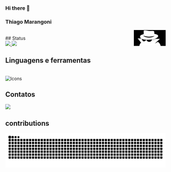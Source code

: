 ### Hi there 👋

### Thiago Marangoni
 
 
<img align="right" height="50px" width="100px" alt="ano" src="https://github.com/ThiagoMarangoni-dev/ThiagoMarangoni-dev/blob/81300f5a8f713c585f2633dcfcaab781a6ece249/sla.jpg"/>
 
<div/>
 
 
<br>   
  ## Status
<div>
<a href="https://github.com/ThiagoMarangoni-dev/github-readme-stats">
<img height=150em src="https://github-readme-stats.vercel.app/api?username=ThiagoMarangoni-dev&show_icons=true&theme=midnight-purple" />
</a>
<a href="https://github.comThiagoMarangoni-dev/convoychat">
<img height=150em length= 280em src="https://github-readme-stats.vercel.app/api/top-langs?username=ThiagoMarangoni-dev&layout=compact&langs_count=8&theme=midnight-purple" />
</a>
</div>
 
## Linguagens e ferramentas
<div style="display: inline_block"><br>
<img alt="Icons" align="center" height="40" width="290" src="https://skillicons.dev/icons?i=js,html,css,vscode,py,java,git" /> 

</div>
 
##  Contatos
<div>
<a href="mailto:thiagocmarangoni@gmail.com"><img src="https://img.shields.io/badge/gmail-%23DD0031.svg?&style=for-the-badge&logo=gmail&logoColor=white"/></a>
</div>
 
## contributions
<div>
 
![snake gif](https://github.com/ThiagoMarangoni-dev/ThiagoMarangoni-dev/blob/output/github-contribution-grid-snake.svg)
 
</div>
